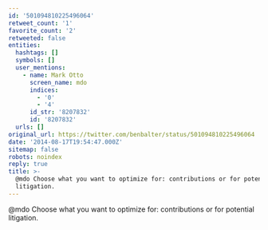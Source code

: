 ```yaml
---
id: '501094810225496064'
retweet_count: '1'
favorite_count: '2'
retweeted: false
entities:
  hashtags: []
  symbols: []
  user_mentions:
    - name: Mark Otto
      screen_name: mdo
      indices:
        - '0'
        - '4'
      id_str: '8207832'
      id: '8207832'
  urls: []
original_url: https://twitter.com/benbalter/status/501094810225496064
date: '2014-08-17T19:54:47.000Z'
sitemap: false
robots: noindex
reply: true
title: >-
  @mdo Choose what you want to optimize for: contributions or for potential
  litigation.
---
```


@mdo Choose what you want to optimize for: contributions or for potential litigation.